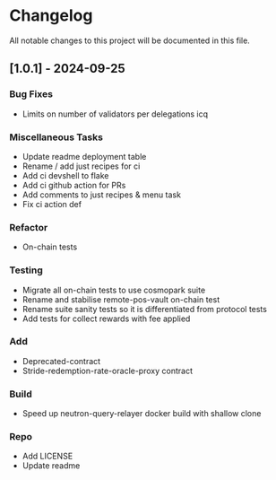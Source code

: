 # Changelog

All notable changes to this project will be documented in this file.

## [1.0.1] - 2024-09-25

### Bug Fixes

- Limits on number of validators per delegations icq

### Miscellaneous Tasks

- Update readme deployment table
- Rename / add just recipes for ci
- Add ci devshell to flake
- Add ci github action for PRs
- Add comments to just recipes & menu task
- Fix ci action def

### Refactor

- On-chain tests

### Testing

- Migrate all on-chain tests to use cosmopark suite
- Rename and stabilise remote-pos-vault on-chain test
- Rename suite sanity tests so it is differentiated from protocol tests
- Add tests for collect rewards with fee applied

### Add

- Deprecated-contract
- Stride-redemption-rate-oracle-proxy contract

### Build

- Speed up neutron-query-relayer docker build with shallow clone

### Repo

- Add LICENSE
- Update readme

<!-- generated by git-cliff -->
